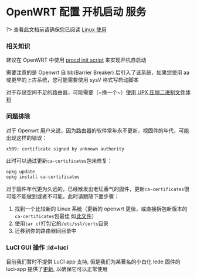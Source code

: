 # OpenWRT 配置 开机启动 服务

?> 查看此文档前请确保您已阅读 [Linux 使用](/frpc/usage/linux)

### 相关知识

建议在 OpenWRT 中使用 [procd init script](https://openwrt.org/docs/guide-developer/procd-init-scripts) 来实现开机自启动

需要注意的是 Openwrt 自 bb(Barrier Breaker) 后引入了该系统，如果您使用 aa 或更早的上古系统，您可能需要使用 sysV 格式写启动脚本

对于存储空间不足的路由器，可能需要（~换一个~）[使用 UPX 压缩二进制文件体积](https://github.com/upx/upx/releases)

### 问题排除

对于 Openwrt 用户来说，因为路由器的软件常年永不更新，视固件的年代，可能出现这样的错误：

```
x509: certificate signed by unknown authority
```

此时可以通过更新`ca-certificates`包来修复：

```bash
opkg update
opkg install ca-certificates
```

对于固件年代更为久远的，已经散发出老坛香气的固件，更新`ca-certificates`很可能不能做到或者不可能，此时请跟随下面步骤：

1. 找到一个比较新的 Linux 系统（更新的 openwrt 更佳，或直接拆包新版本的`ca-certificates`包最佳 如[此文件](https://downloads.openwrt.org/releases/19.07.6/packages/arm_cortex-a9/base/ca-certificates_20200601-1_all.ipk)）
1. 使用`tar cf`打包它的`/etc/ssl/certs`目录
1. 迁移到你的路由器同目录中

### LuCI GUI 操作 :id=luci

目前我们暂时不提供 LuCI app 支持, 但是我们为某著名的小白化 lede 固件的 luci-app 提供了[更新](https://github.com/coolsnowwolf/lede/pull/6496), 以确保它可以正常使用